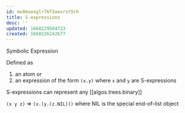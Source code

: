 ```yaml
---
id: mx8mxexglr76f2wexrst5rh
title: S-expressions
desc: ''
updated: 1668229504723
created: 1668226242677
---
```



Symbolic Expression

Defined as 

1. an atom or
2. an expression of the form `(x.y)` where `x` and `y` are S-expressions

S-expressions can represent any [[algos.trees.binary]]


`(x y z)` => `(x.(y.(z.NIL)))` where NIL is the special end-of-list object